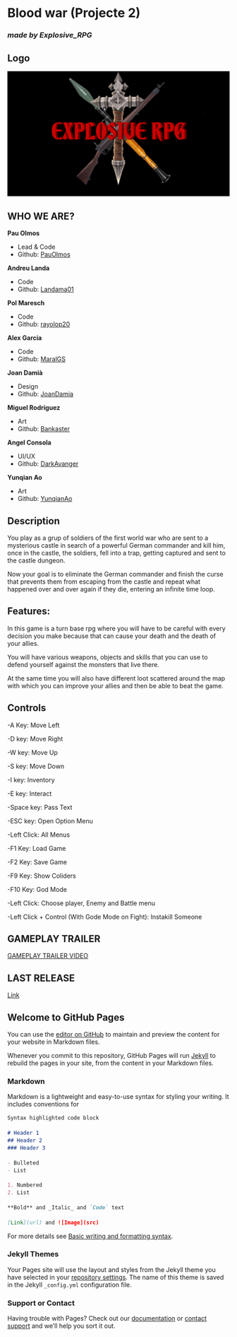 # Blood war (Projecte 2)
### _made by Explosive_RPG_ 

## Logo
![Image](https://github.com/rayolop20/Projecte-2/blob/main/Docs/Wiki_Files/logo_projecte_2.png?raw=true)

## WHO WE ARE?
**Pau Olmos**
* Lead & Code
* Github: [PauOlmos](https://github.com/PauOlmos)

**Andreu Landa**
* Code
* Github: [Landama01](https://github.com/Landama01)

**Pol Maresch**
* Code
* Github: [rayolop20](https://github.com/rayolop20)

**Alex Garcia**
* Code
* Github: [MaralGS](https://github.com/MaralGS)

**Joan Damià**
* Design
* Github: [JoanDamia](https://github.com/JoanDamia)

**Miguel Rodriguez**
* Art
* Github: [Bankaster](https://github.com/Bankaster)

**Angel Consola**
* UI/UX
* Github: [DarkAvanger](https://github.com/DarkAvanger)

**Yunqian Ao**
* Art
* Github: [YunqianAo](https://github.com/YunqianAo)

## Description
You play as a grup of soldiers of the first world war who are sent to a mysterious castle in search of a powerful German commander and kill him, once in the castle, the soldiers, fell into a trap, getting captured and sent to the castle dungeon.

Now your goal is to eliminate the German commander and finish the curse that prevents them from escaping from the castle and repeat what happened over and over again if they die, entering an infinite time loop.

## Features:
In this game is a turn base rpg where you will have to be careful
with every decision you make because that can cause your death and
the death of your allies.

You will have various weapons, objects and skills that you can use 
to defend yourself against the monsters that live there.

At the same time you will also have different loot scattered 
around the map with which you can improve your allies and then be able to beat the game.

## Controls
-A Key: Move Left

-D key: Move Right

-W key: Move Up

-S key: Move Down

-I key: Inventory

-E key: Interact

-Space key: Pass Text

-ESC key: Open Option Menu

-Left Click: All Menus

-F1 Key: Load Game

-F2 Key: Save Game

-F9 Key: Show Coliders

-F10 Key: God Mode

-Left Click: Choose player, Enemy and Battle menu

-Left Click + Control (With Gode Mode on Fight): Instakill Someone

## GAMEPLAY TRAILER
[GAMEPLAY TRAILER VIDEO](https://github.com/rayolop20/Projecte-2/blob/main/Docs/Wiki_Files/bc608f19fb3a23f399b32c975ae94218.mp4)

## LAST RELEASE
[Link](https://github.com/rayolop20/Projecte-2/releases/tag/v0.8)


## Welcome to GitHub Pages

You can use the [editor on GitHub](https://github.com/rayolop20/Projecte-2/edit/main/docs/index.md) to maintain and preview the content for your website in Markdown files.

Whenever you commit to this repository, GitHub Pages will run [Jekyll](https://jekyllrb.com/) to rebuild the pages in your site, from the content in your Markdown files.

### Markdown

Markdown is a lightweight and easy-to-use syntax for styling your writing. It includes conventions for

```markdown
Syntax highlighted code block

# Header 1
## Header 2
### Header 3

- Bulleted
- List

1. Numbered
2. List

**Bold** and _Italic_ and `Code` text

[Link](url) and ![Image](src)
```

For more details see [Basic writing and formatting syntax](https://docs.github.com/en/github/writing-on-github/getting-started-with-writing-and-formatting-on-github/basic-writing-and-formatting-syntax).

### Jekyll Themes

Your Pages site will use the layout and styles from the Jekyll theme you have selected in your [repository settings](https://github.com/rayolop20/Projecte-2/settings/pages). The name of this theme is saved in the Jekyll `_config.yml` configuration file.

### Support or Contact

Having trouble with Pages? Check out our [documentation](https://docs.github.com/categories/github-pages-basics/) or [contact support](https://support.github.com/contact) and we’ll help you sort it out.
